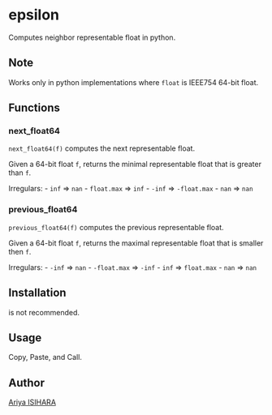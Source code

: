 # epsilon

Computes neighbor representable float in python.

## Note

Works only in python implementations where `float` is IEEE754 64-bit float.

## Functions

### next_float64

`next_float64(f)` computes the next representable float.

Given a 64-bit float `f`, returns the minimal representable float that is greater than `f`.

Irregulars:
    - `inf` => `nan`
    - `float.max` => `inf`
    - `-inf` => `-float.max`
    - `nan` => `nan`

### previous_float64

`previous_float64(f)` computes the previous representable float.

Given a 64-bit float `f`, returns the maximal representable float that is smaller then `f`.

Irregulars:
    - `-inf` => `nan`
    - `-float.max` => `-inf`
    - `inf` => `float.max`
    - `nan` => `nan`

## Installation

is not recommended.

## Usage

Copy, Paste, and Call.

## Author

[Ariya ISIHARA](https://github.com/AriyaISIHARA)
